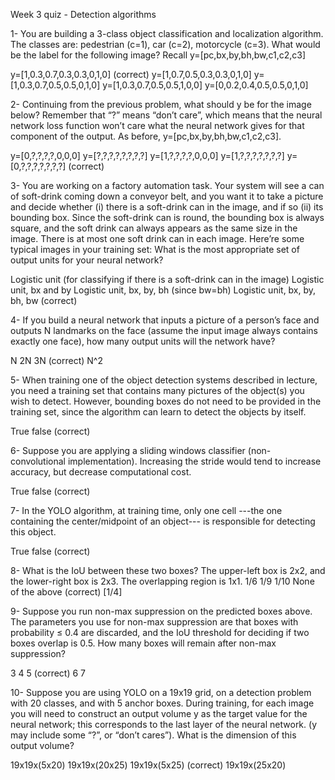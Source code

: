 Week 3 quiz - Detection algorithms

1- You are building a 3-class object classification and localization algorithm. The classes are: pedestrian (c=1), car (c=2), motorcycle (c=3). What would be the label for the following image? Recall y=[pc,bx,by,bh,bw,c1,c2,c3] 

y=[1,0.3,0.7,0.3,0.3,0,1,0] (correct)
y=[1,0.7,0.5,0.3,0.3,0,1,0]
y=[1,0.3,0.7,0.5,0.5,0,1,0]
y=[1,0.3,0.7,0.5,0.5,1,0,0]
y=[0,0.2,0.4,0.5,0.5,0,1,0]

2- Continuing from the previous problem, what should y be for the image below? Remember that “?” means “don’t care”, which means that the neural network loss function won’t care what the neural network gives for that component of the output. As before, y=[pc,bx,by,bh,bw,c1,c2,c3]. 

y=[0,?,?,?,?,0,0,0]
y=[?,?,?,?,?,?,?,?]
y=[1,?,?,?,?,0,0,0]
y=[1,?,?,?,?,?,?,?]
y=[0,?,?,?,?,?,?,?] (correct)

3- You are working on a factory automation task. Your system will see a can of soft-drink coming down a conveyor belt, and you want it to take a picture and decide whether (i) there is a soft-drink can in the image, and if so (ii) its bounding box. Since the soft-drink can is round, the bounding box is always square, and the soft drink can always appears as the same size in the image. There is at most one soft drink can in each image. Here’re some typical images in your training set: 
What is the most appropriate set of output units for your neural network?

Logistic unit (for classifying if there is a soft-drink can in the image)
Logistic unit, bx and by
Logistic unit, bx, by, bh (since bw=bh)
Logistic unit, bx, by, bh, bw (correct)

4- If you build a neural network that inputs a picture of a person’s face and outputs N landmarks on the face (assume the input image always contains exactly one face), how many output units will the network have?

N
2N
3N (correct)
N^2

5- When training one of the object detection systems described in lecture, you need a training set that contains many pictures of the object(s) you wish to detect. However, bounding boxes do not need to be provided in the training set, since the algorithm can learn to detect the objects by itself.

True
false (correct)

6- Suppose you are applying a sliding windows classifier (non-convolutional implementation). Increasing the stride would tend to increase accuracy, but decrease computational cost.

True
false (correct)

7- In the YOLO algorithm, at training time, only one cell ---the one containing the center/midpoint of an object--- is responsible for detecting this object.

True
false (correct)

8- What is the IoU between these two boxes? The upper-left box is 2x2, and the lower-right box is 2x3. The overlapping region is 1x1.
1/6
1/9
1/10
None of the above (correct) [1/4]

9- Suppose you run non-max suppression on the predicted boxes above. The parameters you use for non-max suppression are that boxes with probability ≤ 0.4 are discarded, and the IoU threshold for deciding if two boxes overlap is 0.5. How many boxes will remain after non-max suppression?

3
4
5 (correct)
6
7

10- Suppose you are using YOLO on a 19x19 grid, on a detection problem with 20 classes, and with 5 anchor boxes. During training, for each image you will need to construct an output volume y as the target value for the neural network; this corresponds to the last layer of the neural network. (y may include some “?”, or “don’t cares”). What is the dimension of this output volume?

19x19x(5x20)
19x19x(20x25)
19x19x(5x25) (correct)
19x19x(25x20)
